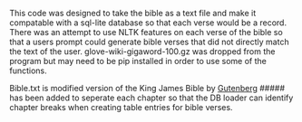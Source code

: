 This code was designed to take the bible as a text file and make it compatable with a sql-lite database so that each verse would be a record.
There was an attempt to use NLTK features on each verse of the bible so that a users prompt could generate bible verses that did not directly match the text of the user.
glove-wiki-gigaword-100.gz  was dropped from the program but may need to be pip installed in order to use some of the functions.

Bible.txt is modified version of the King James Bible by [Gutenberg](https://gutenberg.org/)  ##### has been added to seperate each chapter so that the DB loader can identify chapter breaks when creating table entries for bible verses.
